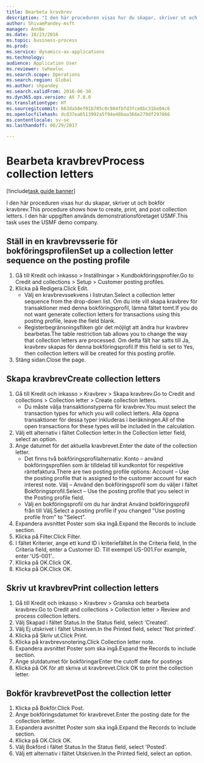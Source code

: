 ```yaml
--- 
title: Bearbeta kravbrev
description: "I den här proceduren visas hur du skapar, skriver ut och bokför kravbrev."
author: ShivamPandey-msft
manager: AnnBe
ms.date: 10/23/2016
ms.topic: business-process
ms.prod: 
ms.service: dynamics-ax-applications
ms.technology: 
audience: Application User
ms.reviewer: twheeloc
ms.search.scope: Operations
ms.search.region: Global
ms.author: shpandey
ms.search.validFrom: 2016-06-30
ms.dyn365.ops.version: AX 7.0.0
ms.translationtype: HT
ms.sourcegitcommit: 663da58ef01b705c0c984fbfd3fce8bc31be04c6
ms.openlocfilehash: dc837ea6513992a5f94e48baa366e279df297866
ms.contentlocale: sv-se
ms.lasthandoff: 08/29/2017

---
```

# <a name="process-collection-letters"></a><span data-ttu-id="17934-103">Bearbeta kravbrev</span><span class="sxs-lookup"><span data-stu-id="17934-103">Process collection letters</span></span>

[!include[task guide banner](../../includes/task-guide-banner.md)]

<span data-ttu-id="17934-104">I den här proceduren visas hur du skapar, skriver ut och bokför kravbrev.</span><span class="sxs-lookup"><span data-stu-id="17934-104">This procedure shows how to create, print, and post collection letters.</span></span> <span data-ttu-id="17934-105">I den här uppgiften används demonstrationsföretaget USMF.</span><span class="sxs-lookup"><span data-stu-id="17934-105">This task uses the USMF demo company.</span></span>


## <a name="set-up-a-collection-letter-sequence-on-the-posting-profile"></a><span data-ttu-id="17934-106">Ställ in en kravbrevsserie för bokföringsprofilen</span><span class="sxs-lookup"><span data-stu-id="17934-106">Set up a collection letter sequence on the posting profile</span></span>
1. <span data-ttu-id="17934-107">Gå till Kredit och inkasso > Inställningar > Kundbokföringsprofiler.</span><span class="sxs-lookup"><span data-stu-id="17934-107">Go to Credit and collections > Setup > Customer posting profiles.</span></span>
2. <span data-ttu-id="17934-108">Klicka på Redigera.</span><span class="sxs-lookup"><span data-stu-id="17934-108">Click Edit.</span></span>
    * <span data-ttu-id="17934-109">Välj en kravbrevssekvens i listrutan.</span><span class="sxs-lookup"><span data-stu-id="17934-109">Select a collection letter sequence from the drop-down list.</span></span> <span data-ttu-id="17934-110">Om du inte vill skapa kravbrev för transaktioner med denna bokföringsprofil, lämna fältet tomt.</span><span class="sxs-lookup"><span data-stu-id="17934-110">If you do not want generate collection letters for transactions using this posting profile, leave the field blank.</span></span>  
    * <span data-ttu-id="17934-111">Registerbegränsningsfliken gör det möjligt att ändra hur kravbrev bearbetas.</span><span class="sxs-lookup"><span data-stu-id="17934-111">The table restriction tab allows you to change the way that collection letters are processed.</span></span> <span data-ttu-id="17934-112">Om detta fält har satts till Ja, kravbrev skapas för denna bokföringsprofil.</span><span class="sxs-lookup"><span data-stu-id="17934-112">If this field is set to Yes, then collection letters will be created for this posting profile.</span></span>  
3. <span data-ttu-id="17934-113">Stäng sidan.</span><span class="sxs-lookup"><span data-stu-id="17934-113">Close the page.</span></span>

## <a name="create-collection-letters"></a><span data-ttu-id="17934-114">Skapa kravbrev</span><span class="sxs-lookup"><span data-stu-id="17934-114">Create collection letters</span></span>
1. <span data-ttu-id="17934-115">Gå till Kredit och inkasso > Kravbrev > Skapa kravbrev.</span><span class="sxs-lookup"><span data-stu-id="17934-115">Go to Credit and collections > Collection letter > Create collection letters.</span></span>
    * <span data-ttu-id="17934-116">Du måste välja transaktionstyperna för kravbrev.</span><span class="sxs-lookup"><span data-stu-id="17934-116">You must select the transaction types for which you will collect letters.</span></span> <span data-ttu-id="17934-117">Alla öppna transaktioner för dessa typer inkluderas i beräkningen.</span><span class="sxs-lookup"><span data-stu-id="17934-117">All of the open transactions for these types will be included in the calculation.</span></span>  
2. <span data-ttu-id="17934-118">Välj ett alternativ i fältet Collection letter.</span><span class="sxs-lookup"><span data-stu-id="17934-118">In the Collection letter field, select an option.</span></span>
3. <span data-ttu-id="17934-119">Ange datumet för det aktuella kravbrevet.</span><span class="sxs-lookup"><span data-stu-id="17934-119">Enter the date of the collection letter.</span></span>
    * <span data-ttu-id="17934-120">Det finns två bokföringsprofilalternativ: Konto – använd bokföringsprofilen som är tilldelad till kundkontot för respektive räntefaktura.</span><span class="sxs-lookup"><span data-stu-id="17934-120">There are two posting profile options:   Account – Use the posting profile that is assigned to the customer account for each interest note.</span></span>   <span data-ttu-id="17934-121">Välj – Använd den bokföringsprofil som du väljer i fältet Bokföringsprofil.</span><span class="sxs-lookup"><span data-stu-id="17934-121">Select – Use the posting profile that you select in the Posting profile field.</span></span>  
    * <span data-ttu-id="17934-122">Välj en bokföringsprofil om du har ändrat Använd bokföringsprofil från till Välj.</span><span class="sxs-lookup"><span data-stu-id="17934-122">Select a posting profile if you changed "Use posting profile from" to "Select".</span></span>  
4. <span data-ttu-id="17934-123">Expandera avsnittet Poster som ska ingå.</span><span class="sxs-lookup"><span data-stu-id="17934-123">Expand the Records to include section.</span></span>
5. <span data-ttu-id="17934-124">Klicka på Filter.</span><span class="sxs-lookup"><span data-stu-id="17934-124">Click Filter.</span></span>
6. <span data-ttu-id="17934-125">I fältet Kriterier, ange ett kund ID i kriteriefältet.</span><span class="sxs-lookup"><span data-stu-id="17934-125">In the Criteria field, In the Criteria field, enter a Customer ID.</span></span> <span data-ttu-id="17934-126">Till exempel US-001.</span><span class="sxs-lookup"><span data-stu-id="17934-126">For example, enter 'US-001'..</span></span>
7. <span data-ttu-id="17934-127">Klicka på OK.</span><span class="sxs-lookup"><span data-stu-id="17934-127">Click OK.</span></span>
8. <span data-ttu-id="17934-128">Klicka på OK.</span><span class="sxs-lookup"><span data-stu-id="17934-128">Click OK.</span></span>

## <a name="print-collection-letters"></a><span data-ttu-id="17934-129">Skriv ut kravbrev</span><span class="sxs-lookup"><span data-stu-id="17934-129">Print collection letters</span></span>
1. <span data-ttu-id="17934-130">Gå till Kredit och inkasso > Kravbrev > Granska och bearbeta kravbrev.</span><span class="sxs-lookup"><span data-stu-id="17934-130">Go to Credit and collections > Collection letter > Review and process collection letters.</span></span>
2. <span data-ttu-id="17934-131">Välj Skapad i fältet Status.</span><span class="sxs-lookup"><span data-stu-id="17934-131">In the Status field, select 'Created'.</span></span>
3. <span data-ttu-id="17934-132">Välj Ej utskrivet i fältet Utskriven.</span><span class="sxs-lookup"><span data-stu-id="17934-132">In the Printed field, select 'Not printed'.</span></span>
4. <span data-ttu-id="17934-133">Klicka på Skriv ut.</span><span class="sxs-lookup"><span data-stu-id="17934-133">Click Print.</span></span>
5. <span data-ttu-id="17934-134">Klicka på kravbrevsnotering.</span><span class="sxs-lookup"><span data-stu-id="17934-134">Click Collection letter note.</span></span>
6. <span data-ttu-id="17934-135">Expandera avsnittet Poster som ska ingå.</span><span class="sxs-lookup"><span data-stu-id="17934-135">Expand the Records to include section.</span></span>
7. <span data-ttu-id="17934-136">Ange slutdatumet för bokföringar</span><span class="sxs-lookup"><span data-stu-id="17934-136">Enter the cutoff date for postings</span></span>
8. <span data-ttu-id="17934-137">Klicka på OK för att skriva ut kravbrevet.</span><span class="sxs-lookup"><span data-stu-id="17934-137">Click OK to print the collection letter.</span></span>

## <a name="post-the-collection-letter"></a><span data-ttu-id="17934-138">Bokför kravbrevet</span><span class="sxs-lookup"><span data-stu-id="17934-138">Post the collection letter</span></span>
1. <span data-ttu-id="17934-139">Klicka på Bokför.</span><span class="sxs-lookup"><span data-stu-id="17934-139">Click Post.</span></span>
2. <span data-ttu-id="17934-140">Ange bokföringsdatumet för kravbrevet.</span><span class="sxs-lookup"><span data-stu-id="17934-140">Enter the posting date for the collection letter.</span></span>
3. <span data-ttu-id="17934-141">Expandera avsnittet Poster som ska ingå.</span><span class="sxs-lookup"><span data-stu-id="17934-141">Expand the Records to include section.</span></span>
4. <span data-ttu-id="17934-142">Klicka på OK.</span><span class="sxs-lookup"><span data-stu-id="17934-142">Click OK.</span></span>
5. <span data-ttu-id="17934-143">Välj Bokförd i fältet Status.</span><span class="sxs-lookup"><span data-stu-id="17934-143">In the Status field, select 'Posted'.</span></span>
6. <span data-ttu-id="17934-144">Välj ett alternativ i fältet Utskriven.</span><span class="sxs-lookup"><span data-stu-id="17934-144">In the Printed field, select an option.</span></span>



